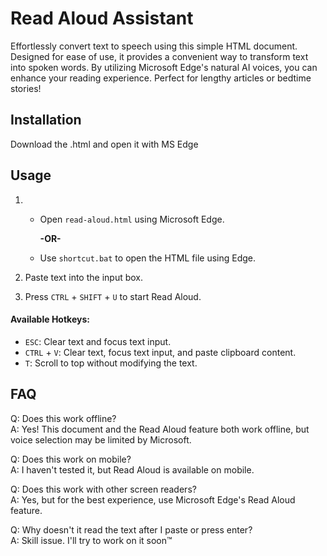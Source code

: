 # Read Aloud Assistant

Effortlessly convert text to speech using this simple HTML document. Designed for ease of use, it provides a convenient way to transform text into spoken words. By utilizing Microsoft Edge's natural AI voices, you can enhance your reading experience. Perfect for lengthy articles or bedtime stories!

## Installation

Download the .html and open it with MS Edge

## Usage

1.  - Open `read-aloud.html` using Microsoft Edge.

      **-OR-**

    - Use `shortcut.bat` to open the HTML file using Edge.

2.  Paste text into the input box.

3.  Press `CTRL` + `SHIFT` + `U` to start Read Aloud.

#### Available Hotkeys:

- `ESC`: Clear text and focus text input.
- `CTRL` + `V`: Clear text, focus text input, and paste clipboard content.
- `T`: Scroll to top without modifying the text.

## FAQ

Q: Does this work offline?\
A: Yes! This document and the Read Aloud feature both work offline, but voice selection may be limited by Microsoft.

Q: Does this work on mobile?\
A: I haven't tested it, but Read Aloud is available on mobile.

Q: Does this work with other screen readers?\
A: Yes, but for the best experience, use Microsoft Edge's Read Aloud feature.

Q: Why doesn't it read the text after I paste or press enter?\
A: Skill issue. I'll try to work on it soon&#8482;
